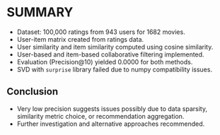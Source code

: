 # SUMMARY

- Dataset: 100,000 ratings from 943 users for 1682 movies.
- User-item matrix created from ratings data.
- User similarity and item similarity computed using cosine similarity.
- User-based and item-based collaborative filtering implemented.
- Evaluation (Precision@10) yielded 0.0000 for both methods.
- SVD with `surprise` library failed due to numpy compatibility issues.

## Conclusion
- Very low precision suggests issues possibly due to data sparsity, similarity metric choice, or recommendation aggregation.
- Further investigation and alternative approaches recommended.